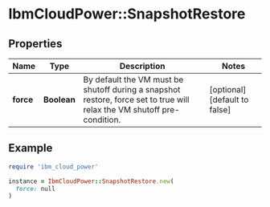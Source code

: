 # IbmCloudPower::SnapshotRestore

## Properties

| Name | Type | Description | Notes |
| ---- | ---- | ----------- | ----- |
| **force** | **Boolean** | By default the VM must be shutoff during a snapshot restore, force set to true will relax the VM shutoff pre-condition. | [optional][default to false] |

## Example

```ruby
require 'ibm_cloud_power'

instance = IbmCloudPower::SnapshotRestore.new(
  force: null
)
```

